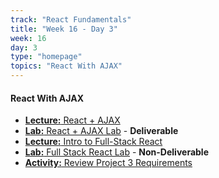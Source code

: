 ```yaml
---
track: "React Fundamentals"
title: "Week 16 - Day 3"
week: 16
day: 3
type: "homepage"
topics: "React With AJAX"
---
```



#### React With AJAX
- [**Lecture:** React + AJAX](/react-fundamentals/week-16/day-3/lecture-materials/react-with-ajax/)
- [**Lab:** React + AJAX Lab](/react-fundamentals/week-16/day-3/labs/star-wars-api-react-lab/) - **Deliverable**
- [**Lecture:** Intro to Full-Stack React](/react-fundamentals/week-16/day-3/lecture-materials/full-stack-react)
- [**Lab:** Full Stack React Lab](/react-fundamentals/week-16/day-3/labs/full-stack-react-lab/) - **Non-Deliverable**
- [**Activity:** Review Project 3 Requirements](/unit-projects/unit-three-project-requirements/)












